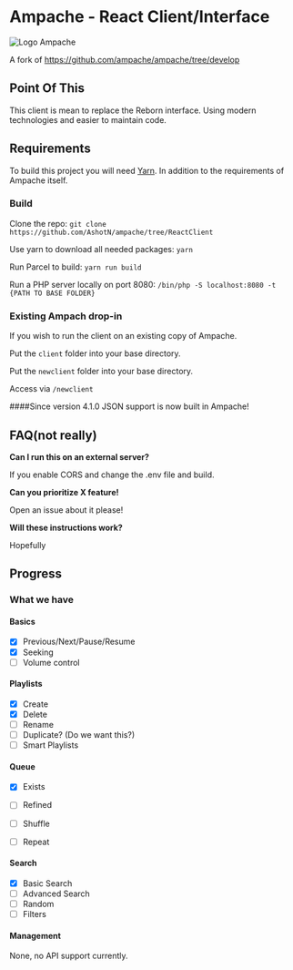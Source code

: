 # Ampache - React Client/Interface

![Logo](http://ampache.org/img/logo/ampache-logo_x64.png) Ampache

A fork of https://github.com/ampache/ampache/tree/develop

## Point Of This
This client is mean to replace the Reborn interface. Using modern technologies and easier to maintain code.


## Requirements

To build this project you will need [Yarn](https://yarnpkg.com/lang/en/docs/install/). In addition to the requirements of Ampache itself.

### Build
Clone the repo: `git clone https://github.com/AshotN/ampache/tree/ReactClient`

Use yarn to download all needed packages: `yarn`

Run Parcel to build: `yarn run build`

Run a PHP server locally on port 8080: `/bin/php -S localhost:8080 -t {PATH TO BASE FOLDER}`


### Existing Ampach drop-in
If you wish to run the client on an existing copy of Ampache. 

Put the `client` folder into your base directory. 

Put the `newclient` folder into your base directory. 

Access via `/newclient`


####Since version 4.1.0 JSON support is now built in Ampache!

## FAQ(not really)


**Can I run this on an external server?** 

If you enable CORS and change the .env file and build.

**Can you prioritize X feature!** 

Open an issue about it please!

**Will these instructions work?** 

Hopefully 

## Progress
### What we have

#### Basics
- [x] Previous/Next/Pause/Resume
- [x] Seeking
- [ ] Volume control

#### Playlists
- [x] Create
- [x] Delete
- [ ] Rename
- [ ] Duplicate? (Do we want this?)
- [ ] Smart Playlists

#### Queue
- [x] Exists
- [ ] Refined
- [ ] Shuffle
- [ ] Repeat


#### Search
- [x] Basic Search
- [ ] Advanced Search
- [ ] Random
- [ ] Filters

#### Management
None, no API support currently.
